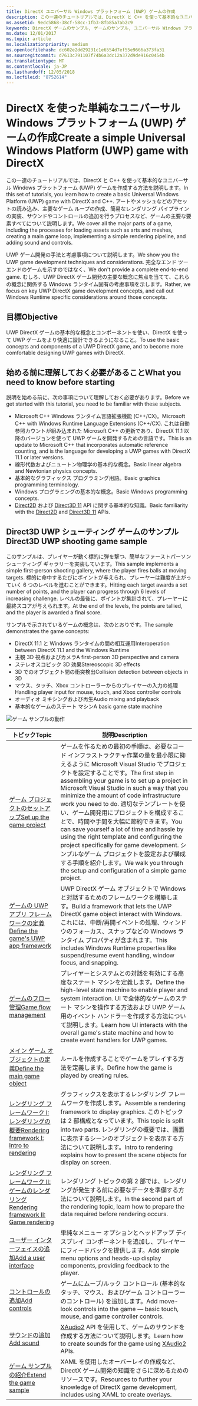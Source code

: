 ```yaml
---
title: DirectX ユニバーサル Windows プラットフォーム (UWP) ゲームの作成
description: この一連のチュートリアルでは、DirectX と C++ を使って基本的なユニバーサル Windows プラットフォーム (UWP) ゲームを作成する方法を説明します。
ms.assetid: 9edc5868-38cf-58cc-1fb3-8fb85a7ab2c9
keywords: DirectX ゲームのサンプル, ゲームのサンプル, ユニバーサル Windows プラットフォーム (UWP), Direct3D 11 ゲーム
ms.date: 12/01/2017
ms.topic: article
ms.localizationpriority: medium
ms.openlocfilehash: dc602e2dd29231c1e6554d7ef55e9666a373fa31
ms.sourcegitcommit: d7613c791107f74b6a3dc12a372d9de916c0454b
ms.translationtype: MT
ms.contentlocale: ja-JP
ms.lasthandoff: 12/05/2018
ms.locfileid: "8752614"
---
```

# <a name="create-a-simple-universal-windows-platform-uwp-game-with-directx"></a><span data-ttu-id="fbd32-104">DirectX を使った単純なユニバーサル Windows プラットフォーム (UWP) ゲームの作成</span><span class="sxs-lookup"><span data-stu-id="fbd32-104">Create a simple Universal Windows Platform (UWP) game with DirectX</span></span>

<span data-ttu-id="fbd32-105">この一連のチュートリアルでは、DirectX と C++ を使って基本的なユニバーサル Windows プラットフォーム (UWP) ゲームを作成する方法を説明します。</span><span class="sxs-lookup"><span data-stu-id="fbd32-105">In this set of tutorials, you learn how to create a basic Universal Windows Platform (UWP) game with DirectX and C++.</span></span> <span data-ttu-id="fbd32-106">アートやメッシュなどのアセットの読み込み、主要なゲーム ループの作成、簡易なレンダリング パイプラインの実装、サウンドやコントロールの追加を行うプロセスなど、ゲームの主要な要素すべてについて説明します。</span><span class="sxs-lookup"><span data-stu-id="fbd32-106">We cover all the major parts of a game, including the processes for loading assets such as arts and meshes, creating a main game loop, implementing a simple rendering pipeline, and adding sound and controls.</span></span>

<span data-ttu-id="fbd32-107">UWP ゲーム開発の手法と考慮事項について説明します。</span><span class="sxs-lookup"><span data-stu-id="fbd32-107">We show you the UWP game development techniques and considerations.</span></span> <span data-ttu-id="fbd32-108">完全なエンド ツー エンドのゲームを示すのではなく、</span><span class="sxs-lookup"><span data-stu-id="fbd32-108">We don't provide a complete end-to-end game.</span></span> <span data-ttu-id="fbd32-109">むしろ、UWP DirectX ゲーム開発の主要な概念に焦点を当てて、これらの概念に関係する Windows ランタイム固有の考慮事項を示します。</span><span class="sxs-lookup"><span data-stu-id="fbd32-109">Rather, we focus on key UWP DirectX game development concepts, and call out Windows Runtime specific considerations around those concepts.</span></span>

## <a name="objective"></a><span data-ttu-id="fbd32-110">目標</span><span class="sxs-lookup"><span data-stu-id="fbd32-110">Objective</span></span>

<span data-ttu-id="fbd32-111">UWP DirectX ゲームの基本的な概念とコンポーネントを使い、DirectX を使って UWP ゲームをより快適に設計できるようになること。</span><span class="sxs-lookup"><span data-stu-id="fbd32-111">To use the basic concepts and components of a UWP DirectX game, and to become more comfortable designing UWP games with DirectX.</span></span>

## <a name="what-you-need-to-know-before-starting"></a><span data-ttu-id="fbd32-112">始める前に理解しておく必要があること</span><span class="sxs-lookup"><span data-stu-id="fbd32-112">What you need to know before starting</span></span>


<span data-ttu-id="fbd32-113">説明を始める前に、次の事項について理解しておく必要があります。</span><span class="sxs-lookup"><span data-stu-id="fbd32-113">Before we get started with this tutorial, you need to be familiar with these subjects.</span></span>

-   <span data-ttu-id="fbd32-114">Microsoft C++ Windows ランタイム言語拡張機能 (C++/CX)。</span><span class="sxs-lookup"><span data-stu-id="fbd32-114">Microsoft C++ with Windows Runtime Language Extensions (C++/CX).</span></span> <span data-ttu-id="fbd32-115">これは自動参照カウントが組み込まれた Microsoft C++ の更新であり、DirectX 11.1 以降のバージョンを使って UWP ゲームを開発するための言語です。</span><span class="sxs-lookup"><span data-stu-id="fbd32-115">This is an update to Microsoft C++ that incorporates automatic reference counting, and is the language for developing a UWP games with DirectX 11.1 or later versions.</span></span>
-   <span data-ttu-id="fbd32-116">線形代数およびニュートン物理学の基本的な概念。</span><span class="sxs-lookup"><span data-stu-id="fbd32-116">Basic linear algebra and Newtonian physics concepts.</span></span>
-   <span data-ttu-id="fbd32-117">基本的なグラフィックス プログラミング用語。</span><span class="sxs-lookup"><span data-stu-id="fbd32-117">Basic graphics programming terminology.</span></span>
-   <span data-ttu-id="fbd32-118">Windows プログラミングの基本的な概念。</span><span class="sxs-lookup"><span data-stu-id="fbd32-118">Basic Windows programming concepts.</span></span>
-   <span data-ttu-id="fbd32-119">[Direct2D](https://msdn.microsoft.com/library/windows/apps/dd370990.aspx) および [Direct3D 11](https://msdn.microsoft.com/library/windows/desktop/hh404569) API に関する基本的な知識。</span><span class="sxs-lookup"><span data-stu-id="fbd32-119">Basic familiarity with the [Direct2D](https://msdn.microsoft.com/library/windows/apps/dd370990.aspx) and [Direct3D 11](https://msdn.microsoft.com/library/windows/desktop/hh404569) APIs.</span></span>

##  <a name="direct3d-uwp-shooting-game-sample"></a><span data-ttu-id="fbd32-120">Direct3D UWP シューティング ゲームのサンプル</span><span class="sxs-lookup"><span data-stu-id="fbd32-120">Direct3D UWP shooting game sample</span></span>


<span data-ttu-id="fbd32-121">このサンプルは、プレイヤーが動く標的に弾を撃つ、簡単なファーストパーソン シューティング ギャラリーを実装しています。</span><span class="sxs-lookup"><span data-stu-id="fbd32-121">This sample implements a simple first-person shooting gallery, where the player fires balls at moving targets.</span></span> <span data-ttu-id="fbd32-122">標的に命中するたびにポイントが与えられ、プレーヤーは難度が上がっていく 6 つのレベルを進むことができます。</span><span class="sxs-lookup"><span data-stu-id="fbd32-122">Hitting each target awards a set number of points, and the player can progress through 6 levels of increasing challenge.</span></span> <span data-ttu-id="fbd32-123">レベルの最後に、ポイントが集計されて、プレーヤーに最終スコアが与えられます。</span><span class="sxs-lookup"><span data-stu-id="fbd32-123">At the end of the levels, the points are tallied, and the player is awarded a final score.</span></span>

<span data-ttu-id="fbd32-124">サンプルで示されているゲームの概念は、次のとおりです。</span><span class="sxs-lookup"><span data-stu-id="fbd32-124">The sample demonstrates the game concepts:</span></span>

-   <span data-ttu-id="fbd32-125">DirectX 11.1 と Windows ランタイムの間の相互運用</span><span class="sxs-lookup"><span data-stu-id="fbd32-125">Interoperation between DirectX 11.1 and the Windows Runtime</span></span>
-   <span data-ttu-id="fbd32-126">主観 3D 視点およびカメラ</span><span class="sxs-lookup"><span data-stu-id="fbd32-126">A first-person 3D perspective and camera</span></span>
-   <span data-ttu-id="fbd32-127">ステレオスコピック 3D 効果</span><span class="sxs-lookup"><span data-stu-id="fbd32-127">Stereoscopic 3D effects</span></span>
-   <span data-ttu-id="fbd32-128">3D でのオブジェクト間の衝突検出</span><span class="sxs-lookup"><span data-stu-id="fbd32-128">Collision detection between objects in 3D</span></span>
-   <span data-ttu-id="fbd32-129">マウス、タッチ、Xbox コントローラーからのプレイヤーの入力の処理</span><span class="sxs-lookup"><span data-stu-id="fbd32-129">Handling player input for mouse, touch, and Xbox controller controls</span></span>
-   <span data-ttu-id="fbd32-130">オーディオ ミキシングおよび再生</span><span class="sxs-lookup"><span data-stu-id="fbd32-130">Audio mixing and playback</span></span>
-   <span data-ttu-id="fbd32-131">基本的なゲームのステート マシン</span><span class="sxs-lookup"><span data-stu-id="fbd32-131">A basic game state machine</span></span>

![ゲーム サンプルの動作](images/simple-dx-game-overview.png)

| <span data-ttu-id="fbd32-133">トピック</span><span class="sxs-lookup"><span data-stu-id="fbd32-133">Topic</span></span> | <span data-ttu-id="fbd32-134">説明</span><span class="sxs-lookup"><span data-stu-id="fbd32-134">Description</span></span> |
|-------|-------------|
|[<span data-ttu-id="fbd32-135">ゲーム プロジェクトのセットアップ</span><span class="sxs-lookup"><span data-stu-id="fbd32-135">Set up the game project</span></span>](tutorial--setting-up-the-games-infrastructure.md) | <span data-ttu-id="fbd32-136">ゲームを作るための最初の手順は、必要なコード インフラストラクチャ作業の量を最小限に抑えるように Microsoft Visual Studio でプロジェクトを設定することです。</span><span class="sxs-lookup"><span data-stu-id="fbd32-136">The first step in assembling your game is to set up a project in Microsoft Visual Studio in such a way that you minimize the amount of code infrastructure work you need to do.</span></span> <span data-ttu-id="fbd32-137">適切なテンプレートを使い、ゲーム開発用にプロジェクトを構成することで、時間や手間を大幅に節約できます。</span><span class="sxs-lookup"><span data-stu-id="fbd32-137">You can save yourself a lot of time and hassle by using the right template and configuring the project specifically for game development.</span></span> <span data-ttu-id="fbd32-138">シンプルなゲーム プロジェクトを設定および構成する手順を紹介します。</span><span class="sxs-lookup"><span data-stu-id="fbd32-138">We walk you through the setup and configuration of a simple game project.</span></span> |
| [<span data-ttu-id="fbd32-139">ゲームの UWP アプリ フレームワークの定義</span><span class="sxs-lookup"><span data-stu-id="fbd32-139">Define the game's UWP app framework</span></span>](tutorial--building-the-games-uwp-app-framework.md) | <span data-ttu-id="fbd32-140">UWP DirectX ゲーム オブジェクトで Windows と対話するためのフレームワークを構築します。</span><span class="sxs-lookup"><span data-stu-id="fbd32-140">Build a framework that lets the UWP DirectX game object interact with Windows.</span></span> <span data-ttu-id="fbd32-141">これには、中断/再開イベントの処理、ウィンドウのフォーカス、スナップなどの Windows ランタイム プロパティが含まれます。</span><span class="sxs-lookup"><span data-stu-id="fbd32-141">This includes Windows Runtime properties like suspend/resume event handling, window focus, and snapping.</span></span>  |
| [<span data-ttu-id="fbd32-142">ゲームのフロー管理</span><span class="sxs-lookup"><span data-stu-id="fbd32-142">Game flow management</span></span>](tutorial-game-flow-management.md) | <span data-ttu-id="fbd32-143">プレイヤーとシステムとの対話を有効にする高度なステート マシンを定義します。</span><span class="sxs-lookup"><span data-stu-id="fbd32-143">Define the high-level state machine to enable player and system interaction.</span></span> <span data-ttu-id="fbd32-144">UI で全体的なゲームのステート マシンを操作する方法および UWP ゲーム用のイベント ハンドラーを作成する方法について説明します。</span><span class="sxs-lookup"><span data-stu-id="fbd32-144">Learn how UI interacts with the overall game's state machine and how to create event handlers for UWP games.</span></span> |
| [<span data-ttu-id="fbd32-145">メイン ゲーム オブジェクトの定義</span><span class="sxs-lookup"><span data-stu-id="fbd32-145">Define the main game object</span></span>](tutorial--defining-the-main-game-loop.md) | <span data-ttu-id="fbd32-146">ルールを作成することでゲームをプレイする方法を定義します。</span><span class="sxs-lookup"><span data-stu-id="fbd32-146">Define how the game is played by creating rules.</span></span> |
| [<span data-ttu-id="fbd32-147">レンダリング フレームワーク I: レンダリングの概要</span><span class="sxs-lookup"><span data-stu-id="fbd32-147">Rendering framework I: Intro to rendering</span></span>](tutorial--assembling-the-rendering-pipeline.md) | <span data-ttu-id="fbd32-148">グラフィックスを表示するレンダリング フレームワークを作成します。</span><span class="sxs-lookup"><span data-stu-id="fbd32-148">Assemble a rendering framework to display graphics.</span></span> <span data-ttu-id="fbd32-149">このトピックは 2 部構成となっています。</span><span class="sxs-lookup"><span data-stu-id="fbd32-149">This topic is split into two parts.</span></span> <span data-ttu-id="fbd32-150">レンダリングの概要では、画面に表示するシーンのオブジェクトを表示する方法について説明します。</span><span class="sxs-lookup"><span data-stu-id="fbd32-150">Intro to rendering explains how to present the scene objects for display on screen.</span></span> |
| [<span data-ttu-id="fbd32-151">レンダリング フレームワーク II: ゲームのレンダリング</span><span class="sxs-lookup"><span data-stu-id="fbd32-151">Rendering framework II: Game rendering</span></span>](tutorial-game-rendering.md) | <span data-ttu-id="fbd32-152">レンダリング トピックの第 2 部では、レンダリングが発生する前に必要なデータを準備する方法について説明します。</span><span class="sxs-lookup"><span data-stu-id="fbd32-152">In the second part of the rendering topic, learn how to prepare the data required before rendering occurs.</span></span> |
| [<span data-ttu-id="fbd32-153">ユーザー インターフェイスの追加</span><span class="sxs-lookup"><span data-stu-id="fbd32-153">Add a user interface</span></span>](tutorial--adding-a-user-interface.md) | <span data-ttu-id="fbd32-154">単純なメニュー オプションとヘッドアップ ディスプレイ コンポーネントを追加し、プレイヤーにフィードバックを提供します。</span><span class="sxs-lookup"><span data-stu-id="fbd32-154">Add simple menu options and heads-up display components, providing feedback to the player.</span></span> |
| [<span data-ttu-id="fbd32-155">コントロールの追加</span><span class="sxs-lookup"><span data-stu-id="fbd32-155">Add controls</span></span>](tutorial--adding-controls.md) | <span data-ttu-id="fbd32-156">ゲームにムーブ/ルック コントロール (基本的なタッチ、マウス、およびゲーム コントローラーのコントロール) を追加します。</span><span class="sxs-lookup"><span data-stu-id="fbd32-156">Add move-look controls into the game &mdash; basic touch, mouse, and game controller controls.</span></span> |
| [<span data-ttu-id="fbd32-157">サウンドの追加</span><span class="sxs-lookup"><span data-stu-id="fbd32-157">Add sound</span></span>](tutorial--adding-sound.md) | <span data-ttu-id="fbd32-158">[XAudio2](https://msdn.microsoft.com/library/windows/desktop/ee415813) API を使用して、ゲームのサウンドを作成する方法について説明します。</span><span class="sxs-lookup"><span data-stu-id="fbd32-158">Learn how to create sounds for the game using [XAudio2](https://msdn.microsoft.com/library/windows/desktop/ee415813) APIs.</span></span> |
| [<span data-ttu-id="fbd32-159">ゲーム サンプルの紹介</span><span class="sxs-lookup"><span data-stu-id="fbd32-159">Extend the game sample</span></span>](tutorial-resources.md) | <span data-ttu-id="fbd32-160">XAML を使用したオーバーレイの作成など、DirectX ゲーム開発の知識をさらに深めるためのリソースです。</span><span class="sxs-lookup"><span data-stu-id="fbd32-160">Resources to further your knowledge of DirectX game development, includes using XAML to create overlays.</span></span> |